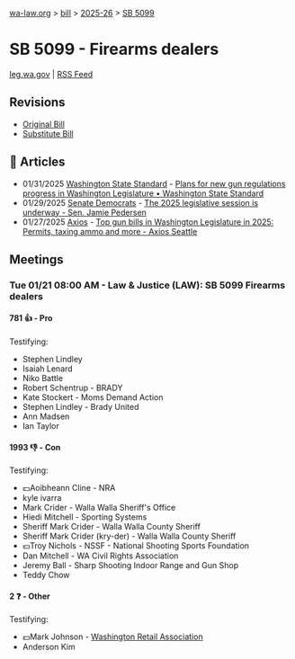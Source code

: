 [wa-law.org](/) > [bill](/bill/) > [2025-26](/bill/2025-26/) > [SB 5099](/bill/2025-26/sb/5099/)

# SB 5099 - Firearms dealers
[leg.wa.gov](https://app.leg.wa.gov/billsummary?BillNumber=5099&Year=2025&Initiative=false) | [RSS Feed](./rss.xml)

## Revisions
* [Original Bill](1/)
* [Substitute Bill](S/)

## 📰 Articles
* 01/31/2025 [Washington State Standard](/org/washington_state_standard/) - [Plans for new gun regulations progress in Washington Legislature • Washington State Standard](https://washingtonstatestandard.com/2025/01/31/plans-for-new-gun-regulations-progress-in-washington-legislature/#:~:text=Senate%20Bill%205099)
* 01/29/2025 [Senate Democrats](/org/senate_democrats/) - [The 2025 legislative session is underway - Sen. Jamie Pedersen](https://senatedemocrats.wa.gov/pedersen/2025/01/29/3034/#:~:text=SB%205099)
* 01/27/2025 [Axios](/org/axios/) - [Top gun bills in Washington Legislature in 2025: Permits, taxing ammo and more - Axios Seattle](https://www.axios.com/local/seattle/2025/01/27/gun-permit-license-ammo-tax-washington-law-2025#:~:text=for%20gun%20dealers)

## Meetings
### Tue 01/21 08:00 AM - Law & Justice (LAW): SB 5099 Firearms dealers
#### 781 👍 - Pro
Testifying:
* Stephen Lindley
* Isaiah Lenard
* Niko Battle
* Robert Schentrup - BRADY
* Kate Stockert - Moms Demand Action
* Stephen Lindley - Brady United
* Ann Madsen
* Ian Taylor

#### 1993 👎 - Con
Testifying:
* 💵Aoibheann Cline - NRA
* kyle ivarra
* Mark Crider - Walla Walla Sheriff's Office
* Hiedi Mitchell - Sporting Systems
* Sheriff Mark Crider - Walla Walla County Sheriff
* Sheriff Mark Crider (kry-der) - Walla Walla County Sheriff
* 💵Troy Nichols - NSSF - National Shooting Sports Foundation
* Dan Mitchell - WA Civil Rights Association
* Jeremy Ball - Sharp Shooting Indoor Range and Gun Shop
* Teddy Chow

#### 2 ❓ - Other
Testifying:
* 💵Mark Johnson - [Washington Retail Association](/org/washington_retail_association/)
* Anderson Kim

